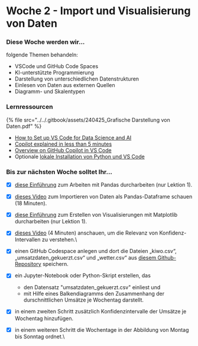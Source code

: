 # Woche 2 - Import und Visualisierung von Daten

### Diese Woche werden wir...

folgende Themen behandeln:

* VSCode und GitHub Code Spaces
* KI-unterstützte Programmierung
* Darstellung von unterschiedlichen Datenstrukturen&#x20;
* Einlesen von Daten aus externen Quellen
* Diagramm- und Skalentypen

### Lernressourcen

{% file src="../../.gitbook/assets/240425_Grafische Darstellung von Daten.pdf" %}

* [How to Set up VS Code for Data Science and AI](https://youtu.be/zulGMYg0v6U)
* [Copilot explained in less than 5 minutes](https://youtu.be/jXp5D5ZnxGM)
* [Overview on GitHub Copilot in VS Code](https://code.visualstudio.com/docs/copilot/overview)
* Optionale [lokale Installation von Python und VS Code](https://www.datacamp.com/tutorial/setting-up-vscode-python)

### Bis zur nächsten Woche solltet Ihr...

* [x] [diese](https://campus.datacamp.com/courses/data-manipulation-with-pandas/transforming-dataframes)[ Einführung](https://campus.datacamp.com/courses/data-manipulation-with-pandas/transforming-dataframes) zum Arbeiten mit Pandas durcharbeiten (nur Lektion 1).
* [x] [dieses Video](https://www.youtube.com/watch?v=dUpyC40cF6Q\&list=PLUaB-1hjhk8FE\_XZ87vPPSfHqb6OcM0cF\&index=58) zum Importieren von Daten als Pandas-Dataframe schauen (18 Minuten).
* [x] [diese Einführung](https://app.datacamp.com/learn/courses/introduction-to-data-visualization-with-matplotlib) zum Erstellen von Visualisierungen mit Matplotlib durcharbeiten (nur Lektion 1).
* [x] [dieses Video](https://www.youtube.com/watch?v=tFWsuO9f74o) (4 Minuten) anschauen, um die Relevanz von Konfidenz-Intervallen zu verstehen.\

* [x] einen GitHub Codespace anlegen und dort die Dateien „kiwo.csv“, „umsatzdaten\_gekuerzt.csv“ und „wetter.csv“ aus [diesem Github-Repository](https://github.com/opencampus-sh/einfuehrung-in-data-science-und-ml) speichern.
* [x] ein Jupyter-Notebook oder Python-Skript erstellen, das
  * den Datensatz "umsatzdaten\_gekuerzt.csv" einliest und
  * mit Hilfe eines Balkendiagramms den Zusammenhang der durschnittlichen Umsätze je Wochentag darstellt.
* [x] in einem zweiten Schritt zusätzlich Konfidenzintervalle der Umsätze je Wochentag hinzufügen.
* [x] in einem weiteren Schritt die Wochentage in der Abbildung von Montag bis Sonntag ordnet.\
